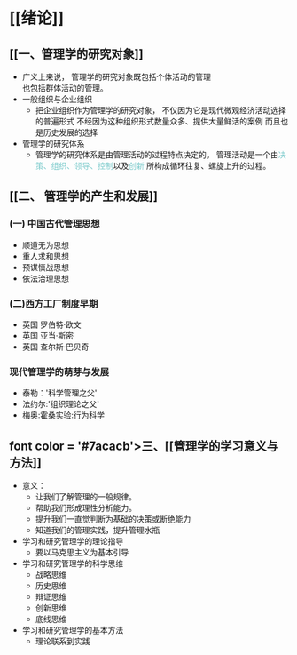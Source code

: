 # [[绪论]]

## [[一、管理学的研究对象]]

- 广义上来说，
  管理学的研究对象既包括个体活动的管理
  <br/>也包括群体活动的管理。
- 一般组织与企业组织
  - 把企业组织作为管理学的研究对象，
    不仅因为它是现代微观经济活动选择的普遍形式
    不经因为这种组织形式数量众多、提供大量鲜活的案例
    而且也是历史发展的选择
- 管理学的研究体系
  - 管理学的研究体系是由管理活动的过程特点决定的。
    管理活动是一个由<font color = '#7acacb'>决策、组织、领导、控制</font>以及<font color = '#7acacb'>创新</font>
    所构成循环往复、螺旋上升的过程。

## [[二、 管理学的产生和发展]]

### (一) 中国古代管理思想

- 顺道无为思想
- 重人求和思想
- 预谋慎战思想
- 依法治理思想

### (二)西方工厂制度早期

- 英国 罗伯特·欧文
- 英国 亚当·斯密
- 英国 查尔斯·巴贝奇

### 现代管理学的萌芽与发展

- 泰勒：'科学管理之父'
- 法约尔:'组织理论之父'
- 梅奥:霍桑实验:行为科学

## font color = '#7acacb'>三、[[管理学的学习意义与方法]]</font>

- 意义：
  - 让我们了解管理的一般规律。
  - 帮助我们形成理性分析能力。
  - 提升我们一直觉判断为基础的决策或断绝能力
  - 知道我们的管理实践，提升管理水瓶
- 学习和研究管理学的理论指导
  - 要以马克思主义为基本引导
- 学习和研究管理学的科学思维
  - 战略思维
  - 历史思维
  - 辩证思维
  - 创新思维
  - 底线思维
- 学习和研究管理学的基本方法
  - 理论联系到实践
